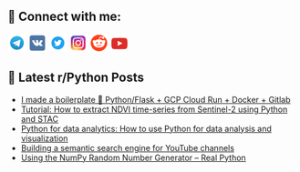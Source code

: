 ## 🔎 Connect with me:
[<img src="https://github.com/bullbesh/bullbesh/blob/main/images/Telegram.png" width="32" height="32" />](https://t.me/bullbesh)
[<img src="https://github.com/bullbesh/bullbesh/blob/main/images/VK.png" width="32" height="32" />](https://vk.com/bullbesh)
[<img src="https://github.com/bullbesh/bullbesh/blob/main/images/Twitter.png" width="32" height="32" />](https://twitter.com/bullbesh1)
[<img src="https://github.com/bullbesh/bullbesh/blob/main/images/Instagram.png" width="32" height="32" />](https://www.instagram.com/bullbesh)
[<img src="https://github.com/bullbesh/bullbesh/blob/main/images/Reddit.png" width="32" height="32" />](https://www.reddit.com/user/bullbesh)
[<img src="https://github.com/bullbesh/bullbesh/blob/main/images/YouTube.png" width="32" height="32" />](https://www.youtube.com/channel/UCtfjRs6uzgq5mfm8S06WTcg)

## 📕 Latest r/Python Posts
<!-- BLOG-POST-LIST:START -->
- [I made a boilerplate 🧪 Python/Flask + GCP Cloud Run + Docker + Gitlab](https://www.reddit.com/r/Python/comments/142pzcz/i_made_a_boilerplate_pythonflask_gcp_cloud_run/)
- [Tutorial: How to extract NDVI time-series from Sentinel-2 using Python and STAC](https://www.reddit.com/r/Python/comments/142ppxc/tutorial_how_to_extract_ndvi_timeseries_from/)
- [Python for data analytics: How to use Python for data analysis and visualization](https://www.reddit.com/r/Python/comments/142msf2/python_for_data_analytics_how_to_use_python_for/)
- [Building a semantic search engine for YouTube channels](https://www.reddit.com/r/Python/comments/142lkak/building_a_semantic_search_engine_for_youtube/)
- [Using the NumPy Random Number Generator – Real Python](https://www.reddit.com/r/Python/comments/142fsxj/using_the_numpy_random_number_generator_real/)
<!-- BLOG-POST-LIST:END -->
